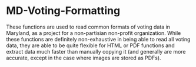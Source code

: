 # MD-Voting-Formatting

These functions are used to read common formats of voting data in Maryland, as a project for a non-partisian non-profit organization. While these functions are definitely non-exhaustive in being able to read all voting data, they are able to be quite flexible for HTML or PDF functions and extract data much faster than manually copying it (and generally are more accurate, except in the case where images are stored as PDFs).

